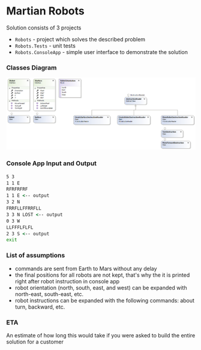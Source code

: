 # Martian Robots

Solution consists of 3 projects

  - `Robots` - project which solves the described problem
  - `Robots.Tests` - unit tests
  - `Robots.ConsoleApp` - simple user interface to demonstrate the solution

### Classes Diagram

![](https://github.com/sergey-fuflygin/martian-robots/blob/master/ClassesDiagram.png)

### Console App Input and Output

```cmd
5 3
1 1 E
RFRFRFRF
1 1 E <-- output
3 2 N
FRRFLLFFRRFLL
3 3 N LOST <-- output
0 3 W
LLFFFLFLFL
2 3 S <-- output
exit
```

### List of assumptions

- commands are sent from Earth to Mars without any delay
- the final positions for all robots are not kept, that's why the it is printed right after robot instruction in console app
- robot orientation (north, south, east, and west) can be expanded with north-east, south-east, etc.
- robot instructions can be expanded with the following commands: about turn, backward, etc.

### ETA

An estimate of how long this would take if you were asked to build the entire solution for a customer
